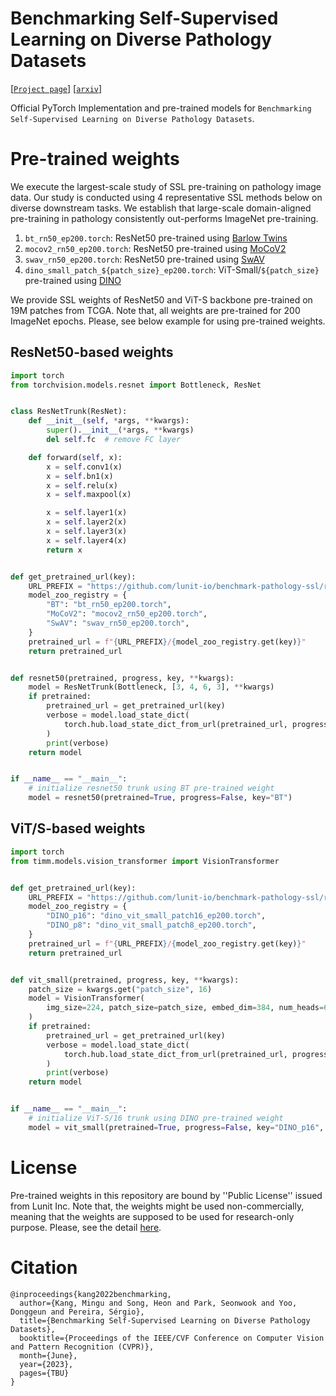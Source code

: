 # Benchmarking Self-Supervised Learning on Diverse Pathology Datasets

[[`Project page`]](https://lunit-io.github.io/research/publications/pathology_ssl/) [[`arxiv`]](https://arxiv.org/abs/2212.04690)

Official PyTorch Implementation and pre-trained models for `Benchmarking Self-Supervised Learning on Diverse Pathology Datasets`.




# Pre-trained weights
We execute the largest-scale study of SSL pre-training on pathology image data. Our study is conducted using 4 representative SSL methods below on diverse downstream tasks. We establish that large-scale domain-aligned pre-training in pathology consistently out-performs ImageNet pre-training.

1. `bt_rn50_ep200.torch`: ResNet50 pre-trained using [Barlow Twins ](https://arxiv.org/abs/2103.03230)
2. `mocov2_rn50_ep200.torch`: ResNet50 pre-trained using [MoCoV2](https://arxiv.org/abs/2003.04297)
3. `swav_rn50_ep200.torch`: ResNet50 pre-trained using [SwAV](https://arxiv.org/abs/2006.09882)
4. `dino_small_patch_${patch_size}_ep200.torch`: ViT-Small/`${patch_size}` pre-trained using [DINO](https://arxiv.org/abs/2104.14294)

We provide SSL weights of ResNet50 and ViT-S backbone pre-trained on 19M patches from TCGA. Note that, all weights are pre-trained for 200 ImageNet epochs. Please, see below example for using pre-trained weights.

## ResNet50-based weights
```python
import torch
from torchvision.models.resnet import Bottleneck, ResNet


class ResNetTrunk(ResNet):
    def __init__(self, *args, **kwargs):
        super().__init__(*args, **kwargs)
        del self.fc  # remove FC layer

    def forward(self, x):
        x = self.conv1(x)
        x = self.bn1(x)
        x = self.relu(x)
        x = self.maxpool(x)

        x = self.layer1(x)
        x = self.layer2(x)
        x = self.layer3(x)
        x = self.layer4(x)
        return x


def get_pretrained_url(key):
    URL_PREFIX = "https://github.com/lunit-io/benchmark-pathology-ssl/releases/download/pretrained-weights"
    model_zoo_registry = {
        "BT": "bt_rn50_ep200.torch",
        "MoCoV2": "mocov2_rn50_ep200.torch",
        "SwAV": "swav_rn50_ep200.torch",
    }
    pretrained_url = f"{URL_PREFIX}/{model_zoo_registry.get(key)}"
    return pretrained_url


def resnet50(pretrained, progress, key, **kwargs):
    model = ResNetTrunk(Bottleneck, [3, 4, 6, 3], **kwargs)
    if pretrained:
        pretrained_url = get_pretrained_url(key)
        verbose = model.load_state_dict(
            torch.hub.load_state_dict_from_url(pretrained_url, progress=progress)
        )
        print(verbose)
    return model


if __name__ == "__main__":
    # initialize resnet50 trunk using BT pre-trained weight
    model = resnet50(pretrained=True, progress=False, key="BT")
```

## ViT/S-based weights
```python
import torch
from timm.models.vision_transformer import VisionTransformer


def get_pretrained_url(key):
    URL_PREFIX = "https://github.com/lunit-io/benchmark-pathology-ssl/releases/download/pretrained-weights"
    model_zoo_registry = {
        "DINO_p16": "dino_vit_small_patch16_ep200.torch",
        "DINO_p8": "dino_vit_small_patch8_ep200.torch",
    }
    pretrained_url = f"{URL_PREFIX}/{model_zoo_registry.get(key)}"
    return pretrained_url


def vit_small(pretrained, progress, key, **kwargs):
    patch_size = kwargs.get("patch_size", 16)
    model = VisionTransformer(
        img_size=224, patch_size=patch_size, embed_dim=384, num_heads=6, num_classes=0
    )
    if pretrained:
        pretrained_url = get_pretrained_url(key)
        verbose = model.load_state_dict(
            torch.hub.load_state_dict_from_url(pretrained_url, progress=progress)
        )
        print(verbose)
    return model


if __name__ == "__main__":
    # initialize ViT-S/16 trunk using DINO pre-trained weight
    model = vit_small(pretrained=True, progress=False, key="DINO_p16", patch_size=16)
```

# License
Pre-trained weights in this repository are bound by ''Public License'' issued from Lunit Inc.
Note that, the weights might be used non-commercially, meaning that the weights are supposed to be used for research-only purpose.
Please, see the detail [here](https://github.com/lunit-io/benchmark-pathology-ssl/LICENSE).


# Citation
```
@inproceedings{kang2022benchmarking,
  author={Kang, Mingu and Song, Heon and Park, Seonwook and Yoo, Donggeun and Pereira, Sérgio},
  title={Benchmarking Self-Supervised Learning on Diverse Pathology Datasets},
  booktitle={Proceedings of the IEEE/CVF Conference on Computer Vision and Pattern Recognition (CVPR)},
  month={June},
  year={2023},
  pages={TBU}
}
```
